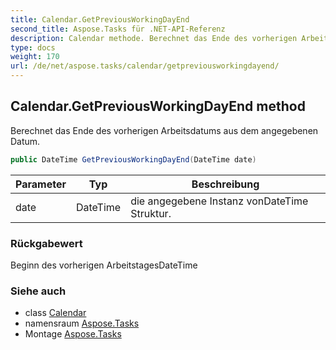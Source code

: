 ```yaml
---
title: Calendar.GetPreviousWorkingDayEnd
second_title: Aspose.Tasks für .NET-API-Referenz
description: Calendar methode. Berechnet das Ende des vorherigen Arbeitsdatums aus dem angegebenen Datum.
type: docs
weight: 170
url: /de/net/aspose.tasks/calendar/getpreviousworkingdayend/
---
```

## Calendar.GetPreviousWorkingDayEnd method

Berechnet das Ende des vorherigen Arbeitsdatums aus dem angegebenen Datum.

```csharp
public DateTime GetPreviousWorkingDayEnd(DateTime date)
```

| Parameter | Typ | Beschreibung |
| --- | --- | --- |
| date | DateTime | die angegebene Instanz vonDateTime Struktur. |

### Rückgabewert

Beginn des vorherigen ArbeitstagesDateTime

### Siehe auch

* class [Calendar](../)
* namensraum [Aspose.Tasks](../../calendar/)
* Montage [Aspose.Tasks](../../../)


